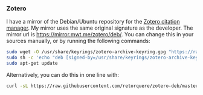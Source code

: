 ### Zotero

I have a mirror of the Debian/Ubuntu repository for the [Zotero citation manager](https://www.zotero.org). My mirror uses the same original signature as the developer. The mirror url is <https://mirror.mwt.me/zotero/deb/>. You can change this in your sources manually, or by running the following commands:

~~~sh
sudo wget -O /usr/share/keyrings/zotero-archive-keyring.gpg "https://raw.githubusercontent.com/retorquere/zotero-deb/master/zotero-archive-keyring.gpg"
sudo sh -c 'echo "deb [signed-by=/usr/share/keyrings/zotero-archive-keyring.gpg by-hash=force] https://mirror.mwt.me/zotero/deb/ ./" > /etc/apt/sources.list.d/zotero.list'
sudo apt-get update
~~~

Alternatively, you can do this in one line with:

~~~sh
curl -sL https://raw.githubusercontent.com/retorquere/zotero-deb/master/install.sh | sudo bash /dev/stdin "https://mirror.mwt.me/zotero/deb"
~~~
